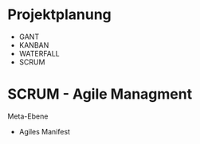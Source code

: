 # Projektplanung

- GANT
- KANBAN
- WATERFALL
- SCRUM


# SCRUM - Agile Managment

Meta-Ebene

- Agiles Manifest